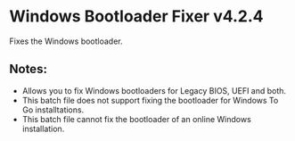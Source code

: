 # Windows Bootloader Fixer v4.2.4
Fixes the Windows bootloader.

## Notes:
- Allows you to fix Windows bootloaders for Legacy BIOS, UEFI and both.
- This batch file does not support fixing the bootloader for Windows To Go installtations.
- This batch file cannot fix the bootloader of an online Windows installation.
